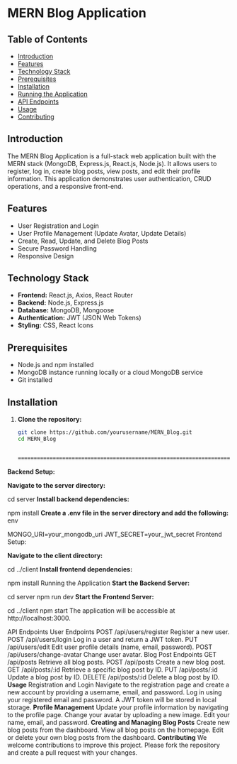 # MERN Blog Application

## Table of Contents
- [Introduction](#introduction)
- [Features](#features)
- [Technology Stack](#technology-stack)
- [Prerequisites](#prerequisites)
- [Installation](#installation)
- [Running the Application](#running-the-application)
- [API Endpoints](#api-endpoints)
- [Usage](#usage)
- [Contributing](#contributing)


## Introduction
The MERN Blog Application is a full-stack web application built with the MERN stack (MongoDB, Express.js, React.js, Node.js). It allows users to register, log in, create blog posts, view posts, and edit their profile information. This application demonstrates user authentication, CRUD operations, and a responsive front-end.

## Features
- User Registration and Login
- User Profile Management (Update Avatar, Update Details)
- Create, Read, Update, and Delete Blog Posts
- Secure Password Handling
- Responsive Design

## Technology Stack
- **Frontend:** React.js, Axios, React Router
- **Backend:** Node.js, Express.js
- **Database:** MongoDB, Mongoose
- **Authentication:** JWT (JSON Web Tokens)
- **Styling:** CSS, React Icons

## Prerequisites
- Node.js and npm installed
- MongoDB instance running locally or a cloud MongoDB service
- Git installed

## Installation

1. **Clone the repository:**
   ```bash
   git clone https://github.com/yourusername/MERN_Blog.git
   cd MERN_Blog


   ==============================================================================================================================================
**Backend Setup:**

**Navigate to the server directory:**

cd server
**Install backend dependencies:**

npm install
**Create a .env file in the server directory and add the following:**
env

MONGO_URI=your_mongodb_uri
JWT_SECRET=your_jwt_secret
Frontend Setup:

**Navigate to the client directory:**

cd ../client
**Install frontend dependencies:**

npm install
Running the Application
**Start the Backend Server:**


cd server
npm run dev
**Start the Frontend Server:**


cd ../client
npm start
The application will be accessible at http://localhost:3000.

API Endpoints
User Endpoints
POST /api/users/register
Register a new user.
POST /api/users/login
Log in a user and return a JWT token.
PUT /api/users/edit
Edit user profile details (name, email, password).
POST /api/users/change-avatar
Change user avatar.
Blog Post Endpoints
GET /api/posts
Retrieve all blog posts.
POST /api/posts
Create a new blog post.
GET /api/posts/:id
Retrieve a specific blog post by ID.
PUT /api/posts/:id
Update a blog post by ID.
DELETE /api/posts/:id
Delete a blog post by ID.
**Usage**
Registration and Login
Navigate to the registration page and create a new account by providing a username, email, and password.
Log in using your registered email and password. A JWT token will be stored in local storage.
**Profile Management**
Update your profile information by navigating to the profile page.
Change your avatar by uploading a new image.
Edit your name, email, and password.
**Creating and Managing Blog Posts**
Create new blog posts from the dashboard.
View all blog posts on the homepage.
Edit or delete your own blog posts from the dashboard.
**Contributing**
We welcome contributions to improve this project. Please fork the repository and create a pull request with your changes.
